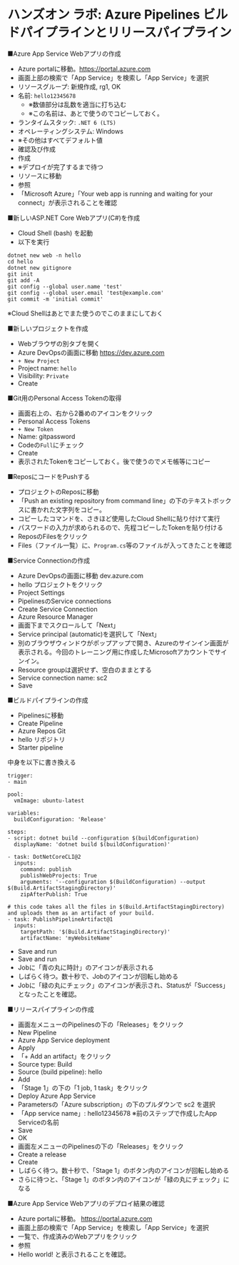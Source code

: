 
# ハンズオン ラボ: Azure Pipelines ビルドパイプラインとリリースパイプライン

■Azure App Service Webアプリの作成

- Azure portalに移動。https://portal.azure.com
- 画面上部の検索で「App Service」を検索し「App Service」を選択
- リソースグループ: 新規作成, rg1, OK
- 名前: `hello12345678`
  - ※数値部分は乱数を適当に打ち込む
  - ※この名前は、あとで使うのでコピーしておく。
- ランタイムスタック: `.NET 6 (LTS)`
- オペレーティングシステム: Windows
- ※その他はすべてデフォルト値
- 確認及び作成
- 作成
- ※デプロイが完了するまで待つ
- リソースに移動
- 参照
- 「Microsoft Azure」「Your web app is running and waiting for your connect」が表示されることを確認

■新しいASP.NET Core Webアプリ(C#)を作成

- Cloud Shell (bash) を起動
- 以下を実行

```
dotnet new web -n hello
cd hello
dotnet new gitignore
git init
git add -A
git config --global user.name 'test'
git config --global user.email 'test@example.com'
git commit -m 'initial commit'
```
※Cloud Shellはあとでまた使うのでこのままにしておく

■新しいプロジェクトを作成

- Webブラウザの別タブを開く
- Azure DevOpsの画面に移動 https://dev.azure.com
- `+ New Project`
- Project name: `hello`
- Visibility: `Private`
- Create

■Git用のPersonal Access Tokenの取得

- 画面右上の、右から2番めのアイコンをクリック
- Personal Access Tokens
- `+ New Token`
- Name: gitpassword
- Codeの`Full`にチェック
- Create
- 表示されたTokenをコピーしておく。後で使うのでメモ帳等にコピー

■ReposにコードをPushする

- プロジェクトのReposに移動
- 「Push an existing repository from command line」の下のテキストボックスに書かれた文字列をコピー。
- コピーしたコマンドを、さきほど使用したCloud Shellに貼り付けて実行
- パスワードの入力が求められるので、先程コピーしたTokenを貼り付ける
- ReposのFilesをクリック
- Files（ファイル一覧）に、`Program.cs`等のファイルが入ってきたことを確認

■Service Connectionの作成

- Azure DevOpsの画面に移動 dev.azure.com
- hello プロジェクトをクリック
- Project Settings
- PipelinesのService connections
- Create Service Connection
- Azure Resource Manager
- 画面下までスクロールして「Next」
- Service principal (automatic)を選択して「Next」
- 別のブラウザウィンドウがポップアップで開き、Azureのサインイン画面が表示される。今回のトレーニング用に作成したMicrosoftアカウントでサインイン。
- Resource groupは選択せず、空白のままとする
- Service connection name: sc2
- Save

■ビルドパイプラインの作成

- Pipelinesに移動
- Create Pipeline
- Azure Repos Git
- hello リポジトリ
- Starter pipeline

中身を以下に書き換える

```
trigger:
- main

pool:
  vmImage: ubuntu-latest

variables:
  buildConfiguration: 'Release'

steps:
- script: dotnet build --configuration $(buildConfiguration)
  displayName: 'dotnet build $(buildConfiguration)'

- task: DotNetCoreCLI@2
  inputs:
    command: publish
    publishWebProjects: True
    arguments: '--configuration $(BuildConfiguration) --output $(Build.ArtifactStagingDirectory)'
    zipAfterPublish: True

# this code takes all the files in $(Build.ArtifactStagingDirectory) and uploads them as an artifact of your build.
- task: PublishPipelineArtifact@1
  inputs:
    targetPath: '$(Build.ArtifactStagingDirectory)' 
    artifactName: 'myWebsiteName'

```

- Save and run
- Save and run
- Jobに「青の丸に時計」のアイコンが表示される
- しばらく待つ。数十秒で、Jobのアイコンが回転し始める
- Jobに「緑の丸にチェック」のアイコンが表示され、Statusが「Success」となったことを確認。

■リリースパイプラインの作成

- 画面左メニューのPipelinesの下の「Releases」をクリック
- New Pipeline
- Azure App Service deployment
- Apply
- 「+ Add an artifact」をクリック
- Source type: Build
- Source (build pipeline): hello
- Add
- 「Stage 1」の下の「1 job, 1 task」をクリック
- Deploy Azure App Service
- Parametersの「Azure subscription」の下のプルダウンで sc2 を選択
- 「App service name」: hello12345678 ※前のステップで作成したApp Serviceの名前
- Save
- OK
- 画面左メニューのPipelinesの下の「Releases」をクリック
- Create a release
- Create
- しばらく待つ。数十秒で、「Stage 1」のボタン内のアイコンが回転し始める
- さらに待つと、「Stage 1」のボタン内のアイコンが「緑の丸にチェック」になる

■Azure App Service Webアプリのデプロイ結果の確認

- Azure portalに移動。 https://portal.azure.com
- 画面上部の検索で「App Service」を検索し「App Service」を選択
- 一覧で、作成済みのWebアプリをクリック
- 参照
- Hello world! と表示されることを確認。
